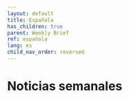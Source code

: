 ```yaml
---
layout: default
title: Española
has_children: true
parent: Weekly Brief
ref: española
lang: es
child_nav_order: reversed
---
```


# Noticias semanales 
